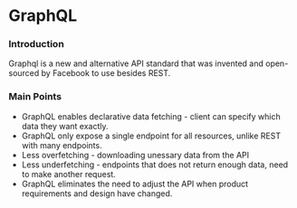 # GraphQL


### Introduction

Graphql is a new and alternative API standard that was invented and open-sourced by Facebook to use besides REST.

### Main Points

* GraphQL enables declarative data fetching - client can specify which data they want exactly.
* GraphQL only expose a single endpoint for all resources, unlike REST with many endpoints.
* Less overfetching - downloading unessary data from the API
* Less underfetching - endpoints that does not return enough data, need to make another request. 
* GraphQL eliminates the need to adjust the API when product requirements and design have changed.
